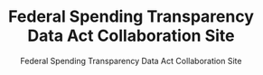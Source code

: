 ---
layout: resources-landing
title: "Federal Spending Transparency Data Act Collaboration Site"
subtitle: "Federal Spending Transparency Data Act Collaboration Site"
external_link: https://fedspendingtransparency.github.io/
filters: federal-financial-assistance coffa uniform-guidance-2-cfr-200 website external 2014 archived
fiscal_year: 2014
---